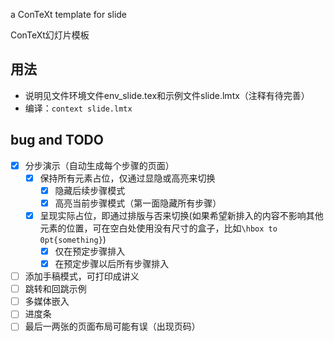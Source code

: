 a ConTeXt template for slide

ConTeXt幻灯片模板

## 用法

* 说明见文件环境文件env_slide.tex和示例文件slide.lmtx（注释有待完善）
* 编译：`context slide.lmtx`

## bug and TODO

* [x] 分步演示（自动生成每个步骤的页面）
  * [x] 保持所有元素占位，仅通过显隐或高亮来切换
    * [x] 隐藏后续步骤模式
    * [x] 高亮当前步骤模式（第一面隐藏所有步骤）
  * [x] 呈现实际占位，即通过排版与否来切换(如果希望新排入的内容不影响其他元素的位置，可在空白处使用没有尺寸的盒子，比如`\hbox to 0pt{something}`)
    * [x] 仅在预定步骤排入
    * [x] 在预定步骤以后所有步骤排入
* [ ] 添加手稿模式，可打印成讲义
* [ ] 跳转和回跳示例
* [ ] 多媒体嵌入
* [ ] 进度条
* [ ] 最后一两张的页面布局可能有误（出现页码）
